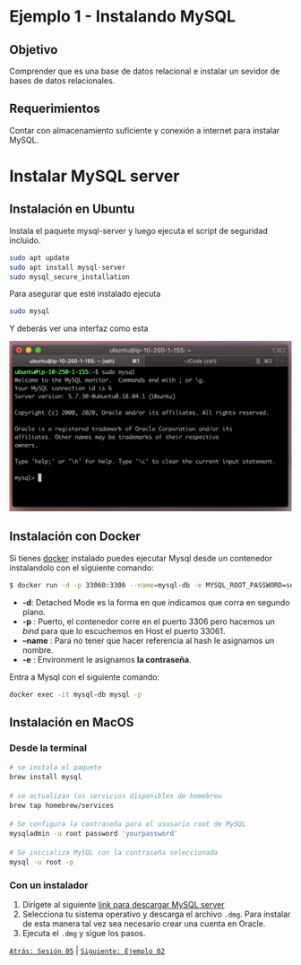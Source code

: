 # Ejemplo 1 - Instalando MySQL

## Objetivo

Comprender que es una base de datos relacional e instalar un sevidor de bases de datos relacionales.

## Requerimientos

Contar con almacenamiento suficiente y conexión a internet para instalar MySQL.



# Instalar MySQL server

## Instalación en Ubuntu

Instala el paquete mysql-server y luego ejecuta el script de seguridad incluido.

```bash
sudo apt update
sudo apt install mysql-server
sudo mysql_secure_installation
```

Para asegurar que esté instalado ejecuta

```bash
sudo mysql
```

Y deberás ver una interfaz como esta

![img/Screen_Shot_2020-06-08_at_6.58.16.png](img/Screen_Shot_2020-06-08_at_6.58.16.png)

## Instalación con Docker

Si tienes [docker](https://docs.docker.com/engine/install/) instalado puedes ejecutar Mysql desde un contenedor instalandolo con el siguiente comando:

```bash
$ docker run -d -p 33060:3306 --name=mysql-db -e MYSQL_ROOT_PASSWORD=secret mysql
```

- **-d**: Detached Mode es la forma en que indicamos que corra en segundo plano.
- **-p** : Puerto, el contenedor corre en el puerto 3306 pero hacemos un *bind* para que lo escuchemos en Host el puerto 33061.
- **–name** : Para no tener que hacer referencia al hash le asignamos un nombre.
- **-e** : Environment le asignamos **la contraseña**.

Entra a Mysql con el siguiente comando:

```bash
docker exec -it mysql-db mysql -p
```

## Instalación en MacOS

### Desde la terminal 

```bash
# se instala el paquete
brew install mysql

# se actualizan los servicios disponibles de homebrew
brew tap homebrew/services

# Se configura la contraseña para el ususario root de MySQL
mysqladmin -u root password 'yourpassword'

# Se inicializa MySQL con la contraseña seleccionada
mysql -u root -p
```

### Con un instalador
1. Dirígete al siguiente [link para descargar MySQL server](https://dev.mysql.com/downloads/mysql/)
2. Selecciona tu sistema operativo y descarga el archivo `.dmg`. Para instalar de esta manera tal vez sea necesario crear una cuenta en Oracle.
3. Ejecuta el `.dmg` y sigue los pasos.

[`Atrás: Sesión 05`](../README.md) | [`Siguiente: Ejemplo 02`](../Ejemplo-02)
